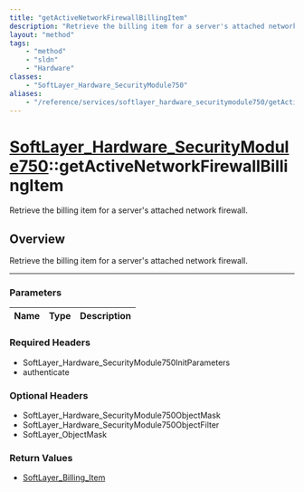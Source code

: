 ```yaml
---
title: "getActiveNetworkFirewallBillingItem"
description: "Retrieve the billing item for a server's attached network firewall."
layout: "method"
tags:
    - "method"
    - "sldn"
    - "Hardware"
classes:
    - "SoftLayer_Hardware_SecurityModule750"
aliases:
    - "/reference/services/softlayer_hardware_securitymodule750/getActiveNetworkFirewallBillingItem"
---
```

# [SoftLayer_Hardware_SecurityModule750](/reference/services/SoftLayer_Hardware_SecurityModule750)::getActiveNetworkFirewallBillingItem


Retrieve the billing item for a server's attached network firewall.


## Overview 
Retrieve the billing item for a server's attached network firewall.

-----

### Parameters 
|Name | Type | Description |
| --- | --- | --- |


### Required Headers
* SoftLayer_Hardware_SecurityModule750InitParameters
* authenticate


### Optional Headers
* SoftLayer_Hardware_SecurityModule750ObjectMask
* SoftLayer_Hardware_SecurityModule750ObjectFilter
* SoftLayer_ObjectMask

### Return Values
* <a href='/reference/datatypes/SoftLayer_Billing_Item'>SoftLayer_Billing_Item </a>




